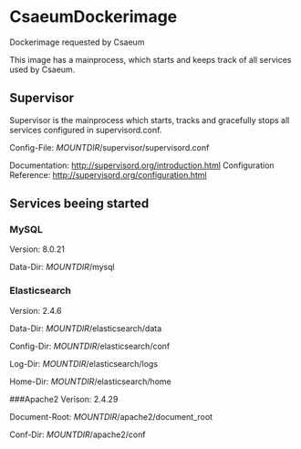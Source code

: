 # CsaeumDockerimage
Dockerimage requested by Csaeum

This image has a mainprocess, which starts and keeps track of all services used by Csaeum.

## Supervisor
Supervisor is the mainprocess which starts, tracks and gracefully stops all services configured in supervisord.conf.

Config-File: *MOUNTDIR*/supervisor/supervisord.conf

Documentation: http://supervisord.org/introduction.html
Configuration Reference: http://supervisord.org/configuration.html

## Services beeing started
### MySQL
Version: 8.0.21

Data-Dir: *MOUNTDIR*/mysql

### Elasticsearch
Version: 2.4.6

Data-Dir: *MOUNTDIR*/elasticsearch/data

Config-Dir: *MOUNTDIR*/elasticsearch/conf

Log-Dir: *MOUNTDIR*/elasticsearch/logs

Home-Dir: *MOUNTDIR*/elasticsearch/home

###Apache2
Verison: 2.4.29

Document-Root: *MOUNTDIR*/apache2/document_root

Conf-Dir: *MOUNTDIR*/apache2/conf
